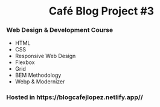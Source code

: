 <h1 align="center">Café Blog Project #3</h1>
<h3>Web Design & Development Course </h3>

<ul>
  <li>HTML</li>
  <li>CSS</li>
  <li>Responsive Web Design</li>
  <li>Flexbox</li>
  <li>Grid</li>
  <li>BEM Methodology</li>
  <li>Webp & Modernizer</li>
</ul>

<h3>Hosted in https://blogcafejlopez.netlify.app//</h2>
